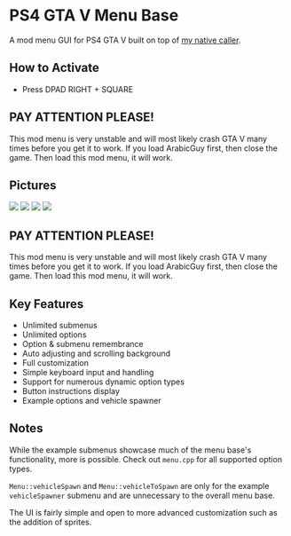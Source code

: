 # PS4 GTA V Menu Base
A mod menu GUI for PS4 GTA V built on top of [my native caller](https://github.com/2much4u/PS4-GTA-V-Native-Caller).

## How to Activate
* Press DPAD RIGHT + SQUARE 

## PAY ATTENTION PLEASE! 
This mod menu is very unstable and will most likely crash GTA V many times before you get it to work. If you load ArabicGuy first, then close the game. Then load this mod menu, it will work.

## Pictures
<img src="https://i.gyazo.com/f214b89550089a50e90923aa59632625.png" />
<img src="https://i.gyazo.com/a60edd6687e75be105c823fc37f3d3b1.png" />
<img src="https://i.gyazo.com/5d44b992caadf9d66321d84e36493844.png" />
<img src="https://i.gyazo.com/0781c10337e2be48f06d090bfbbd1518.png" />

## PAY ATTENTION PLEASE! 
This mod menu is very unstable and will most likely crash GTA V many times before you get it to work. If you load ArabicGuy first, then close the game. Then load this mod menu, it will work.

## Key Features
* Unlimited submenus
* Unlimited options
* Option & submenu remembrance
* Auto adjusting and scrolling background
* Full customization
* Simple keyboard input and handling
* Support for numerous dynamic option types
* Button instructions display
* Example options and vehicle spawner

## Notes
While the example submenus showcase much of the menu base's functionality, more is possible. Check out `menu.cpp` for all supported option types.

`Menu::vehicleSpawn` and `Menu::vehicleToSpawn` are only for the example `vehicleSpawner` submenu and are unnecessary to the overall menu base.

The UI is fairly simple and open to more advanced customization such as the addition of sprites.

